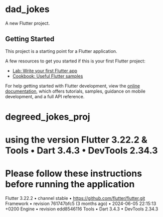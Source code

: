 # dad_jokes

A new Flutter project.

## Getting Started

This project is a starting point for a Flutter application.

A few resources to get you started if this is your first Flutter project:

- [Lab: Write your first Flutter app](https://docs.flutter.dev/get-started/codelab)
- [Cookbook: Useful Flutter samples](https://docs.flutter.dev/cookbook)

For help getting started with Flutter development, view the
[online documentation](https://docs.flutter.dev/), which offers tutorials,
samples, guidance on mobile development, and a full API reference.
# degreed_jokes_proj
# using the version Flutter 3.22.2 & Tools • Dart 3.4.3 • DevTools 2.34.3
# Please follow these instructions before running the application
Flutter 3.22.2 • channel stable • https://github.com/flutter/flutter.git
Framework • revision 761747bfc5 (3 months ago) • 2024-06-05 22:15:13 +0200
Engine • revision edd8546116
Tools • Dart 3.4.3 • DevTools 2.34.3
